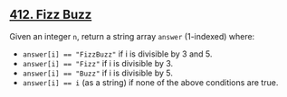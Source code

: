 ## [412. Fizz Buzz](https://leetcode.com/problems/fizz-buzz/)

Given an integer `n`, return a string array `answer` (1-indexed) where:

 - `answer[i] == "FizzBuzz"` if i is divisible by 3 and 5.
 - `answer[i] == "Fizz"` if i is divisible by 3.
 - `answer[i] == "Buzz"` if i is divisible by 5.
 - `answer[i] == i` (as a string) if none of the above conditions are true.

